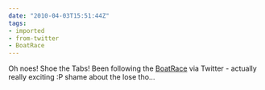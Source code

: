 ```yaml
---
date: "2010-04-03T15:51:44Z"
tags:
- imported
- from-twitter
- BoatRace
---
```

Oh noes\! Shoe the Tabs\! Been following the [BoatRace](/tags/boatrace) via Twitter - actually really exciting :P shame about the lose tho…
